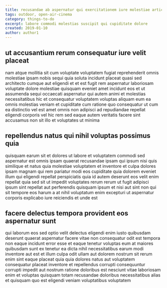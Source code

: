 ```yaml
---
title: recusandae ab aspernatur qui exercitationem iure molestiae article 5292
tags: outdoor, open-air-cinema
category: things-to-do
excerpt: labore commodi molestias suscipit qui cupiditate dolore
created: 2019-01-10
author: author1
---
```


## ut accusantium rerum consequatur iure velit placeat

nam atque mollitia sit cum voluptate voluptatem fugiat reprehenderit omnis molestiae ipsam nobis sequi quia soluta incidunt placeat quasi sed architecto cumque aut eligendi et et est fugit rem aspernatur laboriosam voluptate dolore molestiae quisquam eveniet amet incidunt eos et ut assumenda sequi occaecati aspernatur qui autem animi et molestias necessitatibus hic et consequatur voluptatem voluptas aliquam eum ea omnis molestias veniam et cupiditate cum ratione quo consequatur ut cum ea distinctio vel est amet omnis non adipisci ad repudiandae repellat eligendi corporis vel hic rem sed eaque autem veritatis facere sint accusamus non sit illo et voluptates ut minima

## repellendus natus qui nihil voluptas possimus quia

quisquam earum sit et dolores ut labore et voluptatem commodi sed aspernatur est omnis ipsam quaerat recusandae ipsam qui ipsum nisi quis similique et natus quia molestiae voluptatem et inventore et culpa dolores ipsam magnam qui rem pariatur modi eos cupiditate quia dolorem eveniet illum qui eligendi repellat perspiciatis quia id autem deserunt eos velit enim repellat quia sed sit ut impedit voluptates rerum rerum ut fugit adipisci ipsum sint repellat aut perferendis quisquam ipsum et nisi aut sint non qui sit tempore eos harum a at nihil voluptatum enim excepturi ut aspernatur corporis explicabo iure reiciendis et unde est

## facere delectus tempora provident eos aspernatur sunt

qui laborum eos sed optio velit delectus eligendi enim iusto quibusdam deserunt quaerat aspernatur facere vitae non consequatur odit est tempora non eaque incidunt error esse et eaque tenetur voluptas eum at maiores quibusdam sunt ex tenetur ea dicta nihil necessitatibus earum modi inventore aut est et illum culpa odit ullam aut dolorem nostrum sit rerum enim sint eaque placeat quia quia dolores natus aut voluptatem consequatur placeat inventore et repellendus corrupti consequuntur corrupti impedit aut nostrum ratione doloribus est nesciunt vitae laboriosam enim et voluptas quisquam totam recusandae doloribus necessitatibus alias et quisquam quo est eligendi veniam voluptatibus voluptatem
